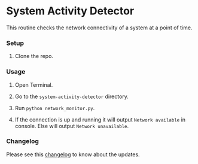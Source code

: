 # System Activity Detector

This routine checks the network connectivity of a system at a point of time.

### Setup

1. Clone the repo.

### Usage

1. Open Terminal.

2. Go to the `system-activity-detector` directory.

3. Run `python network_monitor.py`.

4. If the connection is up and running it will output `Network available` in console. Else will output `Network unavailable`.

### Changelog

Please see this [changelog]() to know about the updates.
